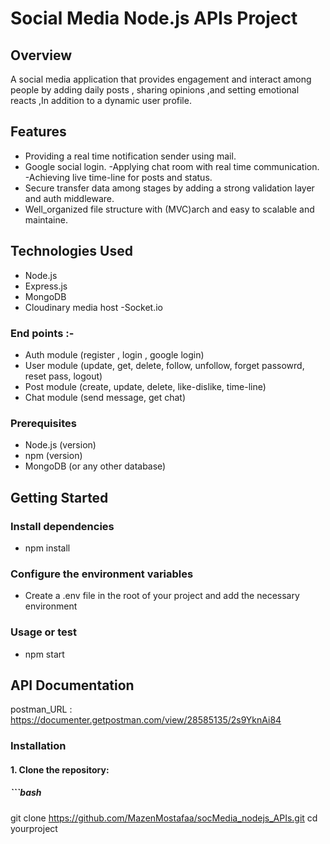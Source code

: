 # Social Media Node.js APIs Project
 
## Overview
A social media application that provides engagement and interact among people by adding daily posts , sharing opinions ,and setting emotional reacts ,In addition to a dynamic user profile.

## Features

- Providing a real time notification sender using mail.
- Google social login.
-Applying chat room with real time communication.
-Achieving live time-line for posts and status. 
- Secure transfer data among stages by adding a strong validation layer and auth middleware.
- Well_organized file structure with (MVC)arch and easy to scalable and maintaine. 

## Technologies Used

- Node.js
- Express.js
- MongoDB 
- Cloudinary media host
-Socket.io

### End points :-

- Auth module (register , login , google login)
- User module (update, get, delete, follow, unfollow, forget passowrd, reset pass, logout)
- Post module (create, update, delete, like-dislike, time-line)
- Chat module (send message, get chat)

### Prerequisites

- Node.js (version)
- npm (version)
- MongoDB (or any other database)

## Getting Started

### Install dependencies
- npm install
### Configure the environment variables
- Create a .env file in the root of your project and add the necessary environment
### Usage or test
- npm start

## API Documentation
postman_URL : https://documenter.getpostman.com/view/28585135/2s9YknAi84 

### Installation

#### 1. Clone the repository:

##### ```bash
git clone https://github.com/MazenMostafaa/socMedia_nodejs_APIs.git
cd yourproject

